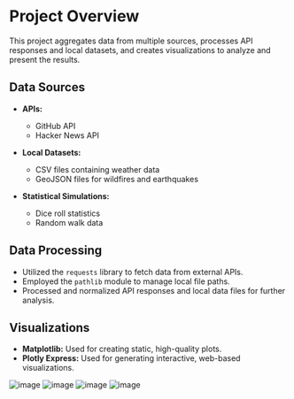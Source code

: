 # Project Overview

This project aggregates data from multiple sources, processes API responses and local datasets, and creates visualizations to analyze and present the results.

## Data Sources

- **APIs:**
  - GitHub API
  - Hacker News API

- **Local Datasets:**
  - CSV files containing weather data
  - GeoJSON files for wildfires and earthquakes

- **Statistical Simulations:**
  - Dice roll statistics
  - Random walk data

## Data Processing

- Utilized the `requests` library to fetch data from external APIs.
- Employed the `pathlib` module to manage local file paths.
- Processed and normalized API responses and local data files for further analysis.

## Visualizations

- **Matplotlib:** Used for creating static, high-quality plots.
- **Plotly Express:** Used for generating interactive, web-based visualizations.

![image](https://github.com/user-attachments/assets/2f994656-12a0-49c2-8690-f790ec9a21c3)
![image](https://github.com/user-attachments/assets/ddb8d95a-6abe-43e9-9b1e-ca7aea69fa26)
![image](https://github.com/user-attachments/assets/8e5bb410-77d0-4cd2-b52f-bc957d8871aa)
![image](https://github.com/user-attachments/assets/a3892ea0-0f93-4072-99b7-3f4501d4b40a)

